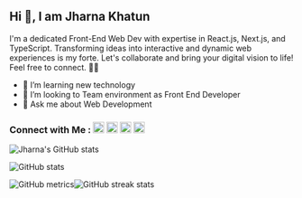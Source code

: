 ## Hi 👋, I am Jharna Khatun
I'm a dedicated Front-End Web Dev with expertise in React.js, Next.js, and TypeScript. Transforming ideas into interactive and dynamic web experiences is my forte. Let's collaborate and bring your digital vision to life! Feel free to connect. 🌟🚀

- 🌱 I’m learning new technology
- 👯 I’m looking to Team environment as Front End Developer
- 💬 Ask me about Web Development 

### Connect with Me : [<img src='https://cdn.jsdelivr.net/npm/simple-icons@3.0.1/icons/github.svg' alt='github' height='20'>](https://github.com/jharnakhatun2)  [<img src='https://cdn.jsdelivr.net/npm/simple-icons@3.0.1/icons/linkedin.svg' alt='linkedin' height='20'>](https://www.linkedin.com/in/jharna-khatun2/)  [<img src='https://cdn.jsdelivr.net/npm/simple-icons@3.0.1/icons/facebook.svg' alt='facebook' height='20'>](https://www.facebook.com/jharnakhatun2)  [<img src='https://cdn.jsdelivr.net/npm/simple-icons@3.0.1/icons/icloud.svg' alt='website' height='20'>](https://jharna-khatun-portfolio.netlify.app/)  

![Jharna's GitHub stats](https://github-readme-stats.vercel.app/api?username=jharnakhatun2&theme=gotham&show_icons=true)

![GitHub stats](https://github-readme-stats.vercel.app/api?username=jharnakhatun2&show_icons=true)  

![GitHub metrics](https://metrics.lecoq.io/jharnakhatun2)![GitHub streak stats](https://streak-stats.demolab.com/?user=jharnakhatun2) 

